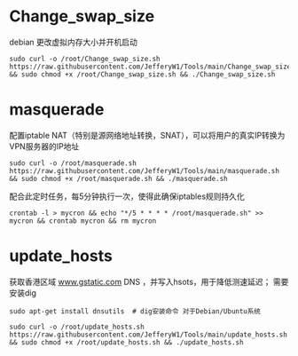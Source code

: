 # Change_swap_size
debian 更改虚拟内存大小并开机启动
```
sudo curl -o /root/Change_swap_size.sh https://raw.githubusercontent.com/JefferyW1/Tools/main/Change_swap_size.sh && sudo chmod +x /root/Change_swap_size.sh && ./Change_swap_size.sh
```
# masquerade
配置iptable NAT（特别是源网络地址转换，SNAT），可以将用户的真实IP转换为VPN服务器的IP地址
```
sudo curl -o /root/masquerade.sh https://raw.githubusercontent.com/JefferyW1/Tools/main/masquerade.sh && sudo chmod +x /root/masquerade.sh && ./masquerade.sh
```
配合此定时任务，每5分钟执行一次，使得此确保iptables规则持久化
```
crontab -l > mycron && echo "*/5 * * * * /root/masquerade.sh" >> mycron && crontab mycron && rm mycron
```

# update_hosts
获取香港区域 www.gstatic.com DNS ，并写入hsots，用于降低测速延迟； 需要安装dig
```
sudo apt-get install dnsutils  # dig安装命令 对于Debian/Ubuntu系统
```
```
sudo curl -o /root/update_hosts.sh https://raw.githubusercontent.com/JefferyW1/Tools/main/update_hosts.sh && sudo chmod +x /root/update_hosts.sh && ./update_hosts.sh
```
